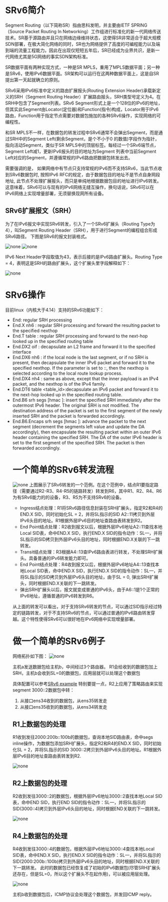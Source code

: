 # SRv6简介

Segment Routing（以下简称SR）指由思科发明，并主要由IETF SPRING（Source Packet Routing In Networking）工作组进行标准化的新一代网络传送技术。SR基于源路由并且只在网络边缘维持状态，这使得SR非常适合于超大规模SDN部署，在极大简化网络的同时，SR也为网络提供了高度的可编程能力以及端到端的流量工程能力。因此在出现仅短短五年后，SR已经成为业界共识，是新一代网络尤其是5G网络的事实SDN架构标准。

SR数据平面有两种实现方式，一种是SR MPLS，重用了MPLS数据平面；另一种是SRv6，使用IPv6数据平面。SR架构可以运行在这两种数据平面上，这是自SR提出第一天起就确立的原则。

SRv6采用IPv6标准中定义的路由扩展报头(Routing Extension Header)承载新定义的SRH（Segment Routing Header）扩展路由报头，SRH类型号定义为4。在SRH中包含了Segment列表。SRv6 Segment形式上是一个128位的IPv6的地址，但其实此Segment由Locator(定位器)和Function(指令)构成，Locator用于IPv6路由，Function用于指定节点需要对数据包施加的各种SRv6操作，实现网络的可编程性。

和SR MPLS不一样，在数据包的转发过程中SRv6通常不会弹出Segment，而是通过SRH中的Segment Left(剩余Segment，是个不小于0 的数值)字段作为指针，指向活动Segment，类似于SR MPLS中的顶层标签。每经过一个SRv6端节点，Segment Left减1，更新IPv6报头的目的地址为Segment 列表中当前Segment Left对应的Segment，并遵循常规的IPv6路由把数据包转发出去。

需要强调的是， 如果网络中有节点只支持常规的IPv6而不支持SRv6，当此节点收到SRv6数据包时, 按照IPv6 RFC的规定，由于数据包目的地址不是节点自身网段地址, 此节点不处理扩展报头，而只是单纯地根据数据包目的地址进行IPv6转发。这意味着，SRv6可以与现有的IPv6网络无缝互操作，换句话说，SRv6可以在IPv6网络上实现增量部署，无须替换现网所有设备。

## SRv6扩展报文（SRH）

为了在IPv6报文中实现SRv6转发，引入了一个SRv6扩展头（Routing Type为4），叫Segment Routing Header（SRH），用于进行Segment的编程组合形成SRv6路径。
下图是SRv6的报文封装格式。

![none](https://github.com/nokia-t1zhou/segment-routing-step-by-step/blob/master/SRv6%20introduction/ipv6_header.png)
![none](https://github.com/nokia-t1zhou/segment-routing-step-by-step/blob/master/SRv6%20introduction/SRH_1.png)

IPv6 Next Header字段取值为43，表示后接的是IPv6路由扩展头。Routing Type = 4，表明这是SRH的路由扩展头，这个扩展头里字段解释如下：

![none](https://github.com/nokia-t1zhou/segment-routing-step-by-step/blob/master/SRv6%20introduction/SRH_fileds.JPG)

# SRv6操作

目前linux（内核大于4.14）支持的SRv6功能如下：
- End: regular SRH processing
- End.X nh6 <nexthop>: regular SRH processing and forward the resulting packet to the specified nexthop
- End.T table <table>: regular SRH processing and forward to the next-hop looked up in the specified routing table
- End.DX2 oif <interface>: decapsulate an L2 frame and forward it to the specified interface
- End.DX6 nh6 <nexthop>: if the local node is the last segment, or if no SRH is present, then decapsulate the inner IPv6 packet and forward it to the specified nexthop. If the parameter is set to ::, then the nexthop is selected according to the local route lookup process.
- End.DX4 nh4 <nexthop>: same as above, except that the inner payload is an IPv4 packet, and the nexthop is of the IPv4 family.
- End.DT6 table <table_id>:decapsulate an IPv6 packet and forward it to the next-hop looked up in the specified routing table.
- End.B6 srh segs <segments> [hmac <keyid>]: insert the specified SRH immediately after the outermost IPv6 header. The original SRH is not modified. The destination address of the packet is set to the first segment of the newly inserted SRH and the packet is forwarded accordingly.
- End.B6.Encaps srh segs <segments> [hmac <keyid>]: advance the packet to the next segment (decrement the segments left value and update the DA accordingly), then encapsulate the resulting packet within an outer IPv6 header containing the specified SRH. The DA of the outer IPv6 header is set to the first segment of the specified SRH. The packet is then forwarded accordingly.

# 一个简单的SRv6转发流程

![none](https://github.com/nokia-t1zhou/segment-routing-step-by-step/blob/master/SRv6%20introduction/follow.png)
上图展示了SRv6转发的一个范例。在这个范例中，结点R1要指定路径（需要通过R2-R3、R4-R5的链路转发）转发到R6，其中R1、R2、R4、R6为有SRv6能力的的设备，R3、R5为不支持SRv6的设备。

- Ingress结点处理：R1将SRv6路径信息封装在SRH扩展头，指定R2和R4的END.X SID，同时初始化SL = 2，并将SL指示的SID A2::11拷贝到外层IPv6头目的地址。R1根据外层IPv6目的地址查路由表转发到R2。
- End Point结点处理：R2收到报文以后，根据外层IPv6地址A2::11查找本地Local SID表，命中END.X SID，执行END.X SID的指令动作：SL—，并将SL指示的SID拷贝到外层IPv6头目的地址，同时根据END.X关联的下一跳转发。
- Transit结点处理：R3根据A4::13查IPv6路由表进行转发，不处理SRH扩展头。具备普通的IPv6转发能力即可。
- End Point结点处理：R4收到报文以后，根据外层IPv6地址A4::13查找本地Local SID表，命中END.X SID，执行END.X SID的指令动作：SL—，并将SL指示的SID拷贝到外层IPv6头目的地址，由于SL = 0, 弹出SRH扩展头，同时根据END.X关联的下一跳转发。
- 弹出SRH扩展头以后，报文就变成普通的IPv6头，由于A6::1是1个正常的IPv6地址，遵循普通的IPv6转发到R6。

从上面的转发可以看出，对于支持SRv6转发的节点，可以通过SID指示经过特定的链路转发，对于不支持SRv6的节点，可以通过普通的IPv6路由转发穿越。这个特性使得SRv6可以很好地在IPv6网络中实现增量部署。

# 做一个简单的SRv6例子

网络拓扑如下图：
![none](https://github.com/nokia-t1zhou/segment-routing-step-by-step/blob/master/SRv6%20introduction/srv6_example.png)

主机a发送数据包给主机b，中间经过3个路由器。 R1会给收到的数据包加上SRH，主机b会收到SL=0的数据包，应用层就可以处理这个数据包

具体配置可以参考[SRv6 example](https://github.com/nokia-t1zhou/segment-routing-step-by-step/tree/master/SRv6%20introduction/srv6%20example/configuration)
特别要提一点，R2上应用了策略路由来实现segment 3000::2数据包中转：
1. 从接口ens34收到的数据包，从ens35转发走
2. 从接口ens35收到的数据包，从ens34转发走

## R1上数据包的处理
R1收到发往2000:200b::100b的数据包，查询本地SID路由表，命中segs inline操作，为数据包添加SRH扩展头，指定R2和R4的END.X SID，同时初始化SL = 2，并将SL指示的SID 3000::2拷贝到外层IPv6头目的地址。R1根据外层IPv6目的地址查路由表转发到R2.

![none](https://github.com/nokia-t1zhou/segment-routing-step-by-step/blob/master/SRv6%20introduction/1_send.png)

## R2上数据包的处理
R2收到发往3000::2的数据包，根据外层IPv6地址3000::2查找本地Local SID表，命中END SID，执行END SID的指令动作：SL—，并将SL指示的SID(3000::4)拷贝到外层IPv6头目的地址，同时根据END关联的下一跳转发。

![none](https://github.com/nokia-t1zhou/segment-routing-step-by-step/blob/master/SRv6%20introduction/2_send.png)

## R4上数据包的处理
R4收到发往3000::4的数据包，根据外层IPv6地址3000::4查找本地Local SID表，命中END.X SID，执行END.X SID的指令动作：SL—，并将SL指示的SID(2000:200b::100b)拷贝到外层IPv6头目的地址，同时根据END.X关联的下一跳转发。
此时的数据包已经恢复成了初始的IPv6数据包(尽管SRH扩展头还存在，但是SL=0，所以这个扩展头不在起作用)，可以被应用层处理。

![none](https://github.com/nokia-t1zhou/segment-routing-step-by-step/blob/master/SRv6%20introduction/4_send.png)

主机b收到数据包后，ICMP协议会处理这个数据包，并发回ICMP reply。